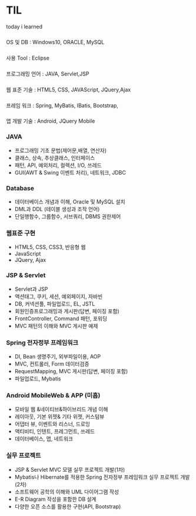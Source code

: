 # TIL
today i learned

###
OS 및 DB : Windows10, ORACLE, MySQL
###
사용 Tool : Eclipse
###
프로그래밍 언어 : JAVA, Servlet,JSP
###
웹 표준 기술 : HTML5, CSS, JAVAScript, JQuery,Ajax
###
프레임 워크 : Spring, MyBatis, IBatis, Bootstrap,
###
앱 개발 기술 : Android, JQuery Mobile


### JAVA
-	프로그래밍 기초 문법(제어문,배열, 연산자)
-	클래스, 상속, 추상클래스, 인터페이스
-	패턴, API, 예외처리, 컬렉션, I/O, 쓰레드
-	GUI(AWT & Swing 이벤트 처리), 네트워크, JDBC

### Database
-	데이터베이스 개념과 이해, Oracle 및 MySQL 설치
-	DML과 DDL (테이블 생성과 조작 언어)
-	단일행함수, 그룹함수, 서브쿼리, DBMS 권한제어

### 웹표준 구현
-	HTML5, CSS, CSS3, 반응형 웹
-	JavaScript
-	JQuery, Ajax

### JSP & Servlet
-	Servlet과 JSP
-	액션태그, 쿠키, 세션, 예외페이지, 자바빈
-	DB, 커넥션풀, 파일업로드, EL, JSTL
-	회원인증프로그래밍과 게시판(답변, 페이징 포함)
-	FrontController, Command 패턴, 포워딩
-	MVC 패턴의 이해와 MVC 게시판 예제

### Spring 전자정부 프레임워크
-	DI, Bean 생명주기, 외부파일이용, AOP
-	MVC, 컨트롤러, Form 데이터검증
-	RequestMapping, MVC 게시판(답변, 페이징 포함)
-	파일업로드, Mybatis

### Android MobileWeb & APP (미흡)
-	모바일 웹 &네이티브&하이브리드 개념 이해
-	레이아웃, 기본 위젯& 기타 위젯, 커스텀뷰
-	어댑터 뷰, 이벤트와 리스너, 드로잉
-	액티비티, 인텐트, 프레그먼트, 쓰레드
-	데이터베이스, 맵, 네트워크

### 실무 프로젝트
-	JSP & Servlet MVC 모델 실무 프로젝트 개발(1차)
-	Mybatis나 Hibernate를 적용한 Spring 전자정부 프레임워크
실무 프로젝트 개발(2차)
-	소프트웨어 공학의 이해와 UML 다이어그램 작성
-	E-R Diagram 작성을 포함한 DB 설계 
-	다양한 오픈 소스를 활용한 구현(API, Bootstrap)








